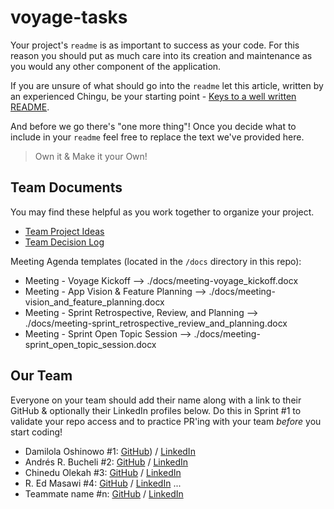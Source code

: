 # voyage-tasks

Your project's `readme` is as important to success as your code. For 
this reason you should put as much care into its creation and maintenance
as you would any other component of the application.

If you are unsure of what should go into the `readme` let this article,
written by an experienced Chingu, be your starting point - 
[Keys to a well written README](https://tinyurl.com/yk3wubft).

And before we go there's "one more thing"! Once you decide what to include
in your `readme` feel free to replace the text we've provided here.

> Own it & Make it your Own!

## Team Documents

You may find these helpful as you work together to organize your project.

- [Team Project Ideas](./docs/team_project_ideas.md)
- [Team Decision Log](./docs/team_decision_log.md)

Meeting Agenda templates (located in the `/docs` directory in this repo):

- Meeting - Voyage Kickoff --> ./docs/meeting-voyage_kickoff.docx
- Meeting - App Vision & Feature Planning --> ./docs/meeting-vision_and_feature_planning.docx
- Meeting - Sprint Retrospective, Review, and Planning --> ./docs/meeting-sprint_retrospective_review_and_planning.docx
- Meeting - Sprint Open Topic Session --> ./docs/meeting-sprint_open_topic_session.docx

## Our Team

Everyone on your team should add their name along with a link to their GitHub
& optionally their LinkedIn profiles below. Do this in Sprint #1 to validate
your repo access and to practice PR'ing with your team *before* you start
coding!

- Damilola Oshinowo #1: [GitHub](https://github.com/dami-boy)) / [LinkedIn](https://linkedin.com/in/damilola-oshinowo)
- Andrés R. Bucheli #2: [GitHub](https://github.com/ARBUCHELI) / [LinkedIn](https://www.linkedin.com/in/andresregaladobucheli/)
- Chinedu Olekah    #3: [GitHub](https://github.com/kenako0127) / [LinkedIn](www.linkedin.com/in/chinedu-olekah)
- R. Ed Masawi      #4: [GitHub](https://github.com/Masawi68) / [LinkedIn](https://www.linkedin.com/in/ed-masawi-97345a29/)
   ...
- Teammate name #n: [GitHub](https://github.com/ghaccountname) / [LinkedIn](https://linkedin.com/in/liaccountname)
